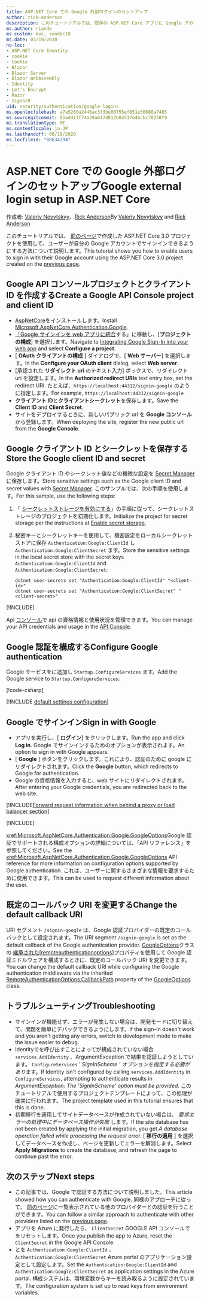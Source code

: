```yaml
---
title: ASP.NET Core での Google 外部ログインのセットアップ
author: rick-anderson
description: このチュートリアルでは、既存の ASP.NET Core アプリに Google アカウントユーザー認証を統合する方法について説明します。
ms.author: riande
ms.custom: mvc, seodec18
ms.date: 03/19/2020
no-loc:
- ASP.NET Core Identity
- cookie
- Cookie
- Blazor
- Blazor Server
- Blazor WebAssembly
- Identity
- Let's Encrypt
- Razor
- SignalR
uid: security/authentication/google-logins
ms.openlocfilehash: a7a5260a2446ac3f3be00755ef051e56080a7485
ms.sourcegitcommit: 65add17f74a29a647d812b04517e46cbc78258f9
ms.translationtype: MT
ms.contentlocale: ja-JP
ms.lasthandoff: 08/19/2020
ms.locfileid: "88634294"
---
```

# <a name="google-external-login-setup-in-aspnet-core"></a><span data-ttu-id="0c467-103">ASP.NET Core での Google 外部ログインのセットアップ</span><span class="sxs-lookup"><span data-stu-id="0c467-103">Google external login setup in ASP.NET Core</span></span>

<span data-ttu-id="0c467-104">作成者: [Valeriy Novytskyy](https://github.com/01binary)、[Rick Anderson](https://twitter.com/RickAndMSFT)</span><span class="sxs-lookup"><span data-stu-id="0c467-104">By [Valeriy Novytskyy](https://github.com/01binary) and [Rick Anderson](https://twitter.com/RickAndMSFT)</span></span>

<span data-ttu-id="0c467-105">このチュートリアルでは、 [前のページ](xref:security/authentication/social/index)で作成した ASP.NET Core 3.0 プロジェクトを使用して、ユーザーが自分の Google アカウントでサインインできるようにする方法について説明します。</span><span class="sxs-lookup"><span data-stu-id="0c467-105">This tutorial shows you how to enable users to sign in with their Google account using the ASP.NET Core 3.0 project created on the [previous page](xref:security/authentication/social/index).</span></span>

## <a name="create-a-google-api-console-project-and-client-id"></a><span data-ttu-id="0c467-106">Google API コンソールプロジェクトとクライアント ID を作成する</span><span class="sxs-lookup"><span data-stu-id="0c467-106">Create a Google API Console project and client ID</span></span>

* <span data-ttu-id="0c467-107">[AspNetCore](https://www.nuget.org/packages/Microsoft.AspNetCore.Authentication.Google)をインストールします。</span><span class="sxs-lookup"><span data-stu-id="0c467-107">Install [Microsoft.AspNetCore.Authentication.Google](https://www.nuget.org/packages/Microsoft.AspNetCore.Authentication.Google).</span></span>
* <span data-ttu-id="0c467-108">[「Google サインインを web アプリに統合](https://developers.google.com/identity/sign-in/web/sign-in)する」に移動し、[**プロジェクトの構成**] を選択します。</span><span class="sxs-lookup"><span data-stu-id="0c467-108">Navigate to [Integrating Google Sign-In into your web app](https://developers.google.com/identity/sign-in/web/sign-in) and select **Configure a project**.</span></span>
* <span data-ttu-id="0c467-109">[ **OAuth クライアントの構成** ] ダイアログで、[ **Web サーバー**] を選択します。</span><span class="sxs-lookup"><span data-stu-id="0c467-109">In the **Configure your OAuth client** dialog, select **Web server**.</span></span>
* <span data-ttu-id="0c467-110">[承認された **リダイレクト uri** のテキスト入力] ボックスで、リダイレクト uri を設定します。</span><span class="sxs-lookup"><span data-stu-id="0c467-110">In the **Authorized redirect URIs** text entry box, set the redirect URI.</span></span> <span data-ttu-id="0c467-111">たとえば、`https://localhost:44312/signin-google` のように指定します。</span><span class="sxs-lookup"><span data-stu-id="0c467-111">For example, `https://localhost:44312/signin-google`</span></span>
* <span data-ttu-id="0c467-112">**クライアント ID**と**クライアントシークレット**を保存します。</span><span class="sxs-lookup"><span data-stu-id="0c467-112">Save the **Client ID** and **Client Secret**.</span></span>
* <span data-ttu-id="0c467-113">サイトをデプロイするときに、新しいパブリック url を **Google コンソール**から登録します。</span><span class="sxs-lookup"><span data-stu-id="0c467-113">When deploying the site, register the new public url from the **Google Console**.</span></span>

## <a name="store-the-google-client-id-and-secret"></a><span data-ttu-id="0c467-114">Google クライアント ID とシークレットを保存する</span><span class="sxs-lookup"><span data-stu-id="0c467-114">Store the Google client ID and secret</span></span>

<span data-ttu-id="0c467-115">Google クライアント ID やシークレット値などの機微な設定を [Secret Manager](xref:security/app-secrets)に保存します。</span><span class="sxs-lookup"><span data-stu-id="0c467-115">Store sensitive settings such as the Google client ID and secret values with [Secret Manager](xref:security/app-secrets).</span></span> <span data-ttu-id="0c467-116">このサンプルでは、次の手順を使用します。</span><span class="sxs-lookup"><span data-stu-id="0c467-116">For this sample, use the following steps:</span></span>

1. <span data-ttu-id="0c467-117">「 [シークレットストレージを有効にする](xref:security/app-secrets#enable-secret-storage)」の手順に従って、シークレットストレージのプロジェクトを初期化します。</span><span class="sxs-lookup"><span data-stu-id="0c467-117">Initialize the project for secret storage per the instructions at [Enable secret storage](xref:security/app-secrets#enable-secret-storage).</span></span>
1. <span data-ttu-id="0c467-118">秘密キーとシークレットキーを使用して、機密設定をローカルシークレットストアに保存 `Authentication:Google:ClientId` し `Authentication:Google:ClientSecret` ます。</span><span class="sxs-lookup"><span data-stu-id="0c467-118">Store the sensitive settings in the local secret store with the secret keys `Authentication:Google:ClientId` and `Authentication:Google:ClientSecret`:</span></span>

    ```dotnetcli
    dotnet user-secrets set "Authentication:Google:ClientId" "<client-id>"
    dotnet user-secrets set "Authentication:Google:ClientSecret" "<client-secret>"
    ```

[!INCLUDE[](~/includes/environmentVarableColon.md)]

<span data-ttu-id="0c467-119">Api [コンソール](https://console.developers.google.com/apis/dashboard)で api の資格情報と使用状況を管理できます。</span><span class="sxs-lookup"><span data-stu-id="0c467-119">You can manage your API credentials and usage in the [API Console](https://console.developers.google.com/apis/dashboard).</span></span>

## <a name="configure-google-authentication"></a><span data-ttu-id="0c467-120">Google 認証を構成する</span><span class="sxs-lookup"><span data-stu-id="0c467-120">Configure Google authentication</span></span>

<span data-ttu-id="0c467-121">Google サービスをに追加し `Startup.ConfigureServices` ます。</span><span class="sxs-lookup"><span data-stu-id="0c467-121">Add the Google service to `Startup.ConfigureServices`:</span></span>

[!code-csharp[](~/security/authentication/social/social-code/3.x/StartupGoogle3x.cs?highlight=11-19)]

[!INCLUDE [default settings configuration](includes/default-settings2-2.md)]

## <a name="sign-in-with-google"></a><span data-ttu-id="0c467-122">Google でサインイン</span><span class="sxs-lookup"><span data-stu-id="0c467-122">Sign in with Google</span></span>

* <span data-ttu-id="0c467-123">アプリを実行し、[ **ログイン**] をクリックします。</span><span class="sxs-lookup"><span data-stu-id="0c467-123">Run the app and click **Log in**.</span></span> <span data-ttu-id="0c467-124">Google でサインインするためのオプションが表示されます。</span><span class="sxs-lookup"><span data-stu-id="0c467-124">An option to sign in with Google appears.</span></span>
* <span data-ttu-id="0c467-125">[ **Google** ] ボタンをクリックします。これにより、認証のために google にリダイレクトされます。</span><span class="sxs-lookup"><span data-stu-id="0c467-125">Click the **Google** button, which redirects to Google for authentication.</span></span>
* <span data-ttu-id="0c467-126">Google の資格情報を入力すると、web サイトにリダイレクトされます。</span><span class="sxs-lookup"><span data-stu-id="0c467-126">After entering your Google credentials, you are redirected back to the web site.</span></span>

[!INCLUDE[Forward request information when behind a proxy or load balancer section](includes/forwarded-headers-middleware.md)]

[!INCLUDE[](includes/chain-auth-providers.md)]

<span data-ttu-id="0c467-127"><xref:Microsoft.AspNetCore.Authentication.Google.GoogleOptions>Google 認証でサポートされる構成オプションの詳細については、「API リファレンス」を参照してください。</span><span class="sxs-lookup"><span data-stu-id="0c467-127">See the <xref:Microsoft.AspNetCore.Authentication.Google.GoogleOptions> API reference for more information on configuration options supported by Google authentication.</span></span> <span data-ttu-id="0c467-128">これは、ユーザーに関するさまざまな情報を要求するために使用できます。</span><span class="sxs-lookup"><span data-stu-id="0c467-128">This can be used to request different information about the user.</span></span>

## <a name="change-the-default-callback-uri"></a><span data-ttu-id="0c467-129">既定のコールバック URI を変更する</span><span class="sxs-lookup"><span data-stu-id="0c467-129">Change the default callback URI</span></span>

<span data-ttu-id="0c467-130">URI セグメント `/signin-google` は、Google 認証プロバイダーの既定のコールバックとして設定されます。</span><span class="sxs-lookup"><span data-stu-id="0c467-130">The URI segment `/signin-google` is set as the default callback of the Google authentication provider.</span></span> <span data-ttu-id="0c467-131">[GoogleOptions](/dotnet/api/microsoft.aspnetcore.authentication.google.googleoptions)クラスの [継承された[remoteauthenticationoptions]](/dotnet/api/microsoft.aspnetcore.authentication.remoteauthenticationoptions.callbackpath)プロパティを使用して Google 認証ミドルウェアを構成するときに、既定のコールバック URI を変更できます。</span><span class="sxs-lookup"><span data-stu-id="0c467-131">You can change the default callback URI while configuring the Google authentication middleware via the inherited [RemoteAuthenticationOptions.CallbackPath](/dotnet/api/microsoft.aspnetcore.authentication.remoteauthenticationoptions.callbackpath) property of the [GoogleOptions](/dotnet/api/microsoft.aspnetcore.authentication.google.googleoptions) class.</span></span>

## <a name="troubleshooting"></a><span data-ttu-id="0c467-132">トラブルシューティング</span><span class="sxs-lookup"><span data-stu-id="0c467-132">Troubleshooting</span></span>

* <span data-ttu-id="0c467-133">サインインが機能せず、エラーが発生しない場合は、開発モードに切り替えて、問題を簡単にデバッグできるようにします。</span><span class="sxs-lookup"><span data-stu-id="0c467-133">If the sign-in doesn't work and you aren't getting any errors, switch to development mode to make the issue easier to debug.</span></span>
* <span data-ttu-id="0c467-134">Identityでを呼び出すことによってが構成されていない場合 `services.AddIdentity` 、ArgumentException で結果を認証しようとしています。 `ConfigureServices` *' SignInScheme ' オプションを指定する必要があり*ます。</span><span class="sxs-lookup"><span data-stu-id="0c467-134">If Identity isn't configured by calling `services.AddIdentity` in `ConfigureServices`, attempting to authenticate results in *ArgumentException: The 'SignInScheme' option must be provided*.</span></span> <span data-ttu-id="0c467-135">このチュートリアルで使用するプロジェクトテンプレートによって、この処理が確実に行われます。</span><span class="sxs-lookup"><span data-stu-id="0c467-135">The project template used in this tutorial ensures that this is done.</span></span>
* <span data-ttu-id="0c467-136">初期移行を適用してサイトデータベースが作成されていない場合は、 *要求エラーの処理中にデータベース操作が失敗* します。</span><span class="sxs-lookup"><span data-stu-id="0c467-136">If the site database has not been created by applying the initial migration, you get *A database operation failed while processing the request* error.</span></span> <span data-ttu-id="0c467-137">[ **移行の適用** ] を選択してデータベースを作成し、ページを更新してエラーを解消します。</span><span class="sxs-lookup"><span data-stu-id="0c467-137">Select **Apply Migrations** to create the database, and refresh the page to continue past the error.</span></span>

## <a name="next-steps"></a><span data-ttu-id="0c467-138">次のステップ</span><span class="sxs-lookup"><span data-stu-id="0c467-138">Next steps</span></span>

* <span data-ttu-id="0c467-139">この記事では、Google で認証する方法について説明しました。</span><span class="sxs-lookup"><span data-stu-id="0c467-139">This article showed how you can authenticate with Google.</span></span> <span data-ttu-id="0c467-140">同様のアプローチに従って、 [前のページ](xref:security/authentication/social/index)に一覧表示されている他のプロバイダーとの認証を行うことができます。</span><span class="sxs-lookup"><span data-stu-id="0c467-140">You can follow a similar approach to authenticate with other providers listed on the [previous page](xref:security/authentication/social/index).</span></span>
* <span data-ttu-id="0c467-141">アプリを Azure に発行したら、 `ClientSecret` GOOGLE API コンソールでをリセットします。</span><span class="sxs-lookup"><span data-stu-id="0c467-141">Once you publish the app to Azure, reset the `ClientSecret` in the Google API Console.</span></span>
* <span data-ttu-id="0c467-142">とを `Authentication:Google:ClientId` 、 `Authentication:Google:ClientSecret` Azure portal のアプリケーション設定として設定します。</span><span class="sxs-lookup"><span data-stu-id="0c467-142">Set the `Authentication:Google:ClientId` and `Authentication:Google:ClientSecret` as application settings in the Azure portal.</span></span> <span data-ttu-id="0c467-143">構成システムは、環境変数からキーを読み取るように設定されています。</span><span class="sxs-lookup"><span data-stu-id="0c467-143">The configuration system is set up to read keys from environment variables.</span></span>
